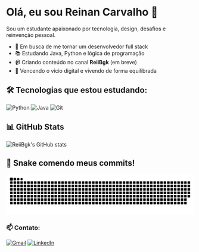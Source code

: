 # Olá, eu sou Reinan Carvalho 👋

Sou um estudante apaixonado por tecnologia, design, desafios e reinvenção pessoal.

- 🎯 Em busca de me tornar um desenvolvedor full stack
- 📚 Estudando Java, Python e lógica de programação
- 📹 Criando conteúdo no canal **ReiiBgk** (em breve)
- 💪 Vencendo o vício digital e vivendo de forma equilibrada

## 🛠️ Tecnologias que estou estudando:
![Python](https://img.shields.io/badge/Python-3670A0?style=for-the-badge&logo=python&logoColor=white)
![Java](https://img.shields.io/badge/Java-ED8B00?style=for-the-badge&logo=java&logoColor=white)
![Git](https://img.shields.io/badge/Git-F05032?style=for-the-badge&logo=git&logoColor=white)

## 📊 GitHub Stats
![ReiiBgk's GitHub stats](https://github-readme-stats.vercel.app/api?username=CarvalhoReinan&show_icons=true&theme=dracula)


## 🐍 Snake comendo meus commits!

<picture align="center">
  <source media="(prefers-color-scheme: dark)" srcset="https://raw.githubusercontent.com/mari4souza/mari4souza/output/github-contribution-grid-snake-dark.svg">
  <source media="(prefers-color-scheme: light)" srcset="https://raw.githubusercontent.com/mari4souza/mari4souza/output/github-contribution-grid-snake-dark.svg">
  <img align="center" alt="github contribution grid snake animation" src="https://raw.githubusercontent.com/mari4souza/mari4souza/output/github-contribution-grid-snake.svg">
</picture>

### 📫 Contato:
[![Gmail](https://img.shields.io/badge/Gmail-D14836?style=flat-square&logo=gmail&logoColor=white)](mailto:reinancdj55@gmail.com) [![LinkedIn](https://img.shields.io/badge/LinkedIn-Perfil-blue?logo=linkedin)](https://www.linkedin.com/in/reinan-carvalho-25aa03253/)
